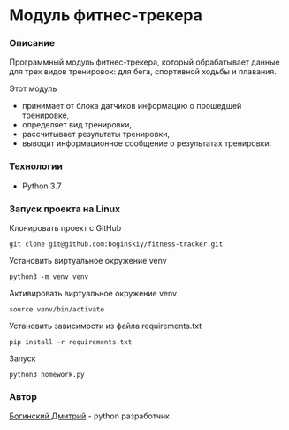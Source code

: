# Модуль фитнес-трекера

### Описание
Программный модуль фитнес-трекера, который обрабатывает данные для трех видов тренировок: для бега, спортивной ходьбы и плавания.

Этот модуль
* принимает от блока датчиков информацию о прошедшей тренировке,
* определяет вид тренировки,
* рассчитывает результаты тренировки,
* выводит информационное сообщение о результатах тренировки.

### Технологии
* Python 3.7

### Запуск проекта на Linux
Клонировать проект c GitHub
```
git clone git@github.com:boginskiy/fitness-tracker.git
```
Установить виртуальное окружение venv
```
python3 -m venv venv
```
Активировать виртуальное окружение venv
```
source venv/bin/activate
```
Установить зависимости из файла requirements.txt
```
pip install -r requirements.txt
``` 
Запуск
```
python3 homework.py
```

### **Автор**
[Богинский Дмитрий](https://github.com/boginskiy) - python разработчик
